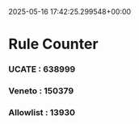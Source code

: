 2025-05-16 17:42:25.299548+00:00
# Rule Counter 
 ### UCATE : 638999

 ### Veneto : 150379

 ### Allowlist : 13930